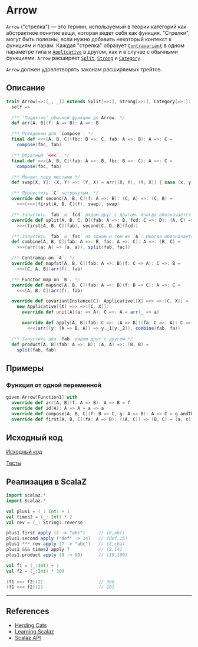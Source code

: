 # Arrow

`Arrow` ("стрелка") — это термин, используемый в теории категорий как абстрактное понятие вещи, 
которая ведет себя как функция. "Стрелки", могут быть полезны, если нужно добавить некоторый контекст к функциям и парам.
Каждая "стрелка" образует [`Contravariant`](../monad/contravariant-functor) в одном параметре типа 
и [`Applicative`](../monad/applicative) в другом, как и в случае с обычными функциями.
`Arrow` расширяет [`Split`](split), [`Strong`](strong) и [`Category`](category).

`Arrow` должен удовлетворять законам расширяемых трейтов.


## Описание

```scala
trait Arrow[=>:[_, _]] extends Split[=>:], Strong[=>:], Category[=>:]:
  self =>

  /** 'Поднятие' обычной функции до Arrow. */
  def arr[A, B](f: A => B): A =>: B

  /** Псевдоним для `compose`. */
  final def <<<[A, B, C](fbc: B =>: C, fab: A =>: B): A =>: C =
    compose(fbc, fab)

  /** Обратный `<<<`. */
  final def >>>[A, B, C](fab: A =>: B, fbc: B =>: C): A =>: C =
    compose(fbc, fab)

  /** Меняет пару местами */
  def swap[X, Y]: (X, Y) =>: (Y, X) = arr[(X, Y), (Y, X)] { case (x, y) => (y, x) }

  /** Пропустить `C` нетронутым. */
  override def second[A, B, C](f: A =>: B): (C, A) =>: (C, B) =
    >>>(<<<(first[A, B, C](f), swap), swap)

  /** Запустить `fab` и `fcd` рядом друг с другом. Иногда обозначается как `***`. */
  override def split[A, B, C, D](fab: A =>: B, fcd: C =>: D): (A, C) =>: (B, D) =
    >>>(first[A, B, C](fab), second[C, D, B](fcd))

  /** Запустить `fab` и `fac` на одном и том же `A`. Иногда обозначается как `&&&`. */
  def combine[A, B, C](fab: A =>: B, fac: A =>: C): A =>: (B, C) =
    >>>(arr((a: A) => (a, a)), split(fab, fac))

  /** Contramap on `A`. */
  override def mapfst[A, B, C](fab: A =>: B)(f: C => A): C =>: B =
    >>>[C, A, B](arr(f), fab)

  /** Functor map on `B`. */
  override def mapsnd[A, B, C](fab: A =>: B)(f: B => C): A =>: C =
    <<<[A, B, C](arr(f), fab)

  override def covariantInstance[C]: Applicative[[X] =>> =>:[C, X]] =
    new Applicative[[X] =>> =>:[C, X]]:
      override def unit[A](a: => A): C =>: A = arr(_ => a)

      override def apply[A, B](fab: C =>: (A => B))(fa: C =>: A): C =>: B =
        <<<(arr((y: (A => B, A)) => y._1(y._2)), combine(fab, fa))

  /** Запустить два `fab` рядом друг с другом */
  def product[A, B](fab: A =>: B): (A, A) =>: (B, B) =
    split(fab, fab)
```

## Примеры

### Функция от одной переменной

```scala
given Arrow[Function1] with
  override def arr[A, B](f: A => B): A => B = f
  override def id[A]: A => A = a => a
  override def compose[A, B, C](f: B => C, g: A => B): A => C = g andThen f
  override def first[A, B, C](fa: A => B): ((A, C)) => (B, C) = (a, c) => (fa(a), c)
```

## Исходный код

[Исходный код](https://gitflic.ru/project/artemkorsakov/scalabook/blob?file=examples%2Fsrc%2Fmain%2Fscala%2Ftypeclass%2Farrow%2FArrow.scala&plain=1)

[Тесты](https://gitflic.ru/project/artemkorsakov/scalabook/blob?file=examples%2Fsrc%2Ftest%2Fscala%2Ftypeclass%2Farrow%2FArrowSuite.scala)


## Реализация в ScalaZ

```scala
import scalaz.*
import Scalaz.*

val plus1 = (_: Int) + 1
val times2 = (_: Int) * 2
val rev = (_: String).reverse

plus1.first apply (7 -> "abc")     // (8,abc)
plus1.second apply ("def" -> 14)   // (def,15)
plus1 *** rev apply (7 -> "abc")   // (8,cba)
plus1 &&& times2 apply 7           // (8,14)
plus1.product apply (9 -> 99)      // (10,100)

val f1 = (_:Int) + 1
val f2 = (_:Int) * 100

(f1 >>> f2)(2)                     // 300
(f1 <<< f2)(2)                     // 201
```


---

## References

- [Herding Cats](http://eed3si9n.com/herding-cats/Arrow.html)
- [Learning Scalaz](http://eed3si9n.com/learning-scalaz/Arrow.html)
- [Scalaz API](https://javadoc.io/doc/org.scalaz/scalaz-core_3/7.3.6/scalaz/Arrow.html)
